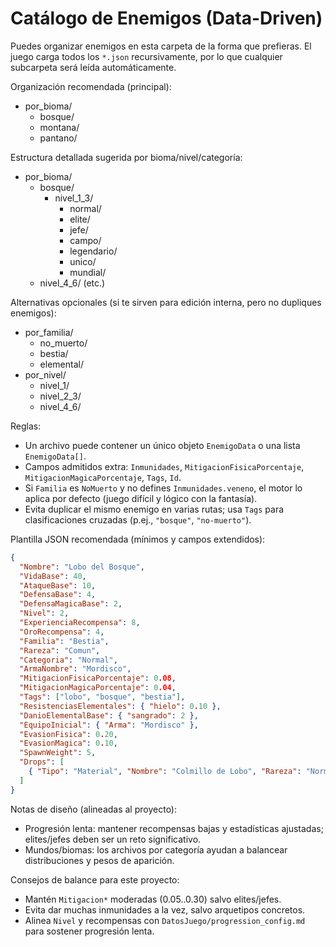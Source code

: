# Catálogo de Enemigos (Data-Driven)

Puedes organizar enemigos en esta carpeta de la forma que prefieras. El juego carga todos los `*.json` recursivamente, por lo que cualquier subcarpeta será leída automáticamente.

 Organización recomendada (principal):

- por_bioma/
  - bosque/
  - montana/
  - pantano/

Estructura detallada sugerida por bioma/nivel/categoría:

- por_bioma/
  - bosque/
    - nivel_1_3/
      - normal/
      - elite/
      - jefe/
      - campo/
      - legendario/
      - unico/
      - mundial/
  - nivel_4_6/ (etc.)

Alternativas opcionales (si te sirven para edición interna, pero no dupliques enemigos):

- por_familia/
  - no_muerto/
  - bestia/
  - elemental/
- por_nivel/
  - nivel_1/
  - nivel_2_3/
  - nivel_4_6/

Reglas:

- Un archivo puede contener un único objeto `EnemigoData` o una lista `EnemigoData[]`.
- Campos admitidos extra: `Inmunidades`, `MitigacionFisicaPorcentaje`, `MitigacionMagicaPorcentaje`, `Tags`, `Id`.
- Si `Familia` es `NoMuerto` y no defines `Inmunidades.veneno`, el motor lo aplica por defecto (juego difícil y lógico con la fantasía).
- Evita duplicar el mismo enemigo en varias rutas; usa `Tags` para clasificaciones cruzadas (p.ej., `"bosque"`, `"no-muerto"`).

Plantilla JSON recomendada (mínimos y campos extendidos):

```json
{
  "Nombre": "Lobo del Bosque",
  "VidaBase": 40,
  "AtaqueBase": 10,
  "DefensaBase": 4,
  "DefensaMagicaBase": 2,
  "Nivel": 2,
  "ExperienciaRecompensa": 8,
  "OroRecompensa": 4,
  "Familia": "Bestia",
  "Rareza": "Comun",
  "Categoria": "Normal",
  "ArmaNombre": "Mordisco",
  "MitigacionFisicaPorcentaje": 0.08,
  "MitigacionMagicaPorcentaje": 0.04,
  "Tags": ["lobo", "bosque", "bestia"],
  "ResistenciasElementales": { "hielo": 0.10 },
  "DanioElementalBase": { "sangrado": 2 },
  "EquipoInicial": { "Arma": "Mordisco" },
  "EvasionFisica": 0.20,
  "EvasionMagica": 0.10,
  "SpawnWeight": 5,
  "Drops": [
    { "Tipo": "Material", "Nombre": "Colmillo de Lobo", "Rareza": "Normal", "Chance": 0.15, "CantidadMin": 1, "CantidadMax": 2 }
  ]
}
```

Notas de diseño (alineadas al proyecto):

- Progresión lenta: mantener recompensas bajas y estadísticas ajustadas; elites/jefes deben ser un reto significativo.
- Mundos/biomas: los archivos por categoría ayudan a balancear distribuciones y pesos de aparición.

Consejos de balance para este proyecto:

- Mantén `Mitigacion*` moderadas (0.05..0.30) salvo elites/jefes.
- Evita dar muchas inmunidades a la vez, salvo arquetipos concretos.
- Alinea `Nivel` y recompensas con `DatosJuego/progression_config.md` para sostener progresión lenta.
